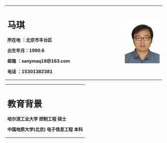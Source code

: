 <table board="0">
<tr>
  <td width="75%">
  <h1>马琪</h1> 
  <p><b>所在地  ：北京市丰台区</b></p>  
  <p><b>出生年月：1990.6</b></p>  
  <p><b>邮箱    ：sanymaq18@163.com</b></p> 
  <p><b>电话    ：15301382381</b></p>  
  </td>
  <td width="25%">
  <img src="/马琪MaQi.jpg" width="100%">
  </td>
</tr>
</table>
<table board="0">
<tr>
  <td width="100%">
  <h1>教育背景</h1> 
  <p><b>哈尔滨工业大学 控制工程 硕士</b></p>  
  <p><b>中国地质大学(北京) 电子信息工程 本科</b></p>  
 </td>
</table>
